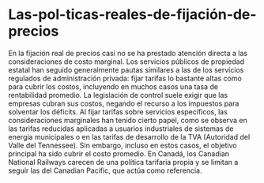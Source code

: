 # Las-pol-ticas-reales-de-fijación-de-precios
En la fijación real de precios casi no se ha prestado atención directa a las consideraciones de costo marginal. Los servicios públicos de propiedad estatal han seguido generalmente pautas similares a las de los servicios regulados de administración privada: fijar tarifas lo bastante altas como para cubrir los costos, incluyendo en muchos casos una tasa de rentabilidad promedio. La legislación de control suele exigir que las empresas cubran sus costos, negando el recurso a los impuestos para solventar los déficits.
Al fijar tarifas sobre servicios específicos, las consideraciones marginales han tenido cierto papel, como se observa en las tarifas reducidas aplicadas a usuarios industriales de sistemas de energía municipales o en las tarifas de desarrollo de la TVA (Autoridad del Valle del Tennessee). Sin embargo, incluso en estos casos, el objetivo principal ha sido cubrir el costo promedio. En Canadá, los Canadian National Railways carecen de una política tarifaria propia y se limitan a seguir las del Canadian Pacific, que actúa como referencia.
